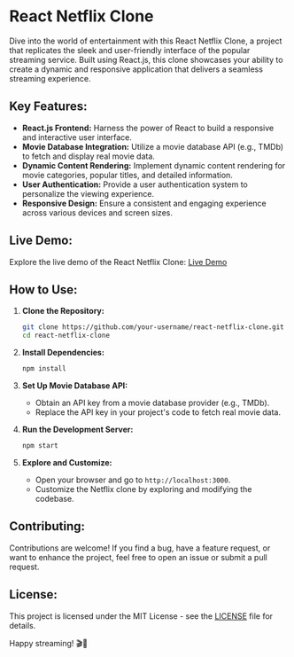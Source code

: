 # React Netflix Clone

Dive into the world of entertainment with this React Netflix Clone, a project that replicates the sleek and user-friendly interface of the popular streaming service. Built using React.js, this clone showcases your ability to create a dynamic and responsive application that delivers a seamless streaming experience.

## Key Features:

- **React.js Frontend:** Harness the power of React to build a responsive and interactive user interface.
- **Movie Database Integration:** Utilize a movie database API (e.g., TMDb) to fetch and display real movie data.
- **Dynamic Content Rendering:** Implement dynamic content rendering for movie categories, popular titles, and detailed information.
- **User Authentication:** Provide a user authentication system to personalize the viewing experience.
- **Responsive Design:** Ensure a consistent and engaging experience across various devices and screen sizes.

## Live Demo:

Explore the live demo of the React Netflix Clone: [Live Demo](https://jamshibkl.github.io/React-Netflix-Clone)

## How to Use:

1. **Clone the Repository:**
   ```bash
   git clone https://github.com/your-username/react-netflix-clone.git
   cd react-netflix-clone
   ```

2. **Install Dependencies:**
   ```bash
   npm install
   ```

3. **Set Up Movie Database API:**
   - Obtain an API key from a movie database provider (e.g., TMDb).
   - Replace the API key in your project's code to fetch real movie data.

4. **Run the Development Server:**
   ```bash
   npm start
   ```

5. **Explore and Customize:**
   - Open your browser and go to `http://localhost:3000`.
   - Customize the Netflix clone by exploring and modifying the codebase.

## Contributing:

Contributions are welcome! If you find a bug, have a feature request, or want to enhance the project, feel free to open an issue or submit a pull request.

## License:

This project is licensed under the MIT License - see the [LICENSE](LICENSE) file for details.

Happy streaming! 🎬🍿
